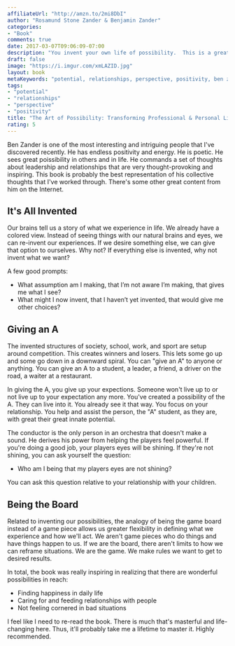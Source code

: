 ```yaml
---
affiliateUrl: "http://amzn.to/2mi8DbI"
author: "Rosamund Stone Zander & Benjamin Zander"
categories:
- "Book"
comments: true
date: 2017-03-07T09:06:09-07:00
description: "You invent your own life of possibility.  This is a great book by Ben and Ross Zander."
draft: false
image: "https://i.imgur.com/xmLAZID.jpg"
layout: book
metaKeywords: "potential, relationships, perspective, positivity, ben zander, give an a, invented"
tags:
- "potential"
- "relationships"
- "perspective"
- "positivity"
title: "The Art of Possibility: Transforming Professional & Personal Life"
rating: 5
---
```


Ben Zander is one of the most interesting and intriguing people that I've discovered recently.  He has endless positivity and energy.  He is poetic.  He sees great poissibility in others and in life.  He commands a set of thoughts about leadership and relationships that are very thought-provoking and inspiring.  This book is probably the best representation of his collective thoughts that I've worked through.  There's some other great content from him on the Internet.

<!--more-->

## It's All Invented

Our brains tell us a story of what we experience in life.  We already have a colored view.  Instead of seeing things with our natural brains and eyes, we can re-invent our experiences.  If we desire something else, we can give that option to ourselves.  Why not?  If everything else is invented, why not invent what we want?

A few good prompts:

- What assumption am I making, that I’m not aware I’m making, that gives me what I see?
- What might I now invent, that I haven’t yet invented, that would give me other choices?

## Giving an A

The invented structures of society, school, work, and sport are setup around competition.  This creates winners and losers.  This lets some go up and some go down in a downward spiral.  You can "give an A" to anyone or anything.  You can give an A to a student, a leader, a friend, a driver on the road, a waiter at a restaurant.

In giving the A, you give up your expections.  Someone won't live up to or not live up to your expectation any more.  You've created a possibility of the A.  They can live into it.  You already see it that way.  You focus on your relationship.  You help and assist the person, the "A" student, as they are, with great their great innate potential.

The conductor is the only person in an orchestra that doesn't make a sound.  He derives his power from helping the players feel powerful.  If you're doing a good job, your players eyes will be shining.  If they're not shining, you can ask yourself the question:

- Who am I being that my players eyes are not shining? 

You can ask this question relative to your relationship with your children.

## Being the Board

Related to inventing our possibilities, the analogy of being the game board instead of a game piece allows us greater flexibility in defining what we experience and how we'll act.  We aren't game pieces who do things and have things happen to us.  If we are the board, there aren't limits to how we can reframe situations.  We are the game.  We make rules we want to get to desired results.

In total, the book was really inspiring in realizing that there are wonderful possibilities in reach:

- Finding happiness in daily life
- Caring for and feeding relationships with people
- Not feeling cornered in bad situations

I feel like I need to re-read the book.  There is much that's masterful and life-changing here.  Thus, it'll probably take me a lifetime to master it.  Highly recommended.
